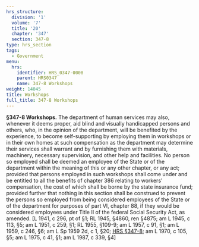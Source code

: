 ```yaml
---
hrs_structure:
  division: '1'
  volume: '7'
  title: '20'
  chapter: '347'
  section: 347-8
type: hrs_section
tags:
  - Government
menu:
  hrs:
    identifier: HRS_0347-0008
    parent: HRS0347
    name: 347-8 Workshops
weight: 14045
title: Workshops
full_title: 347-8 Workshops
---
```

**§347-8 Workshops.** The department of human services may also, whenever it deems proper, aid blind and visually handicapped persons and others, who, in the opinion of the department, will be benefited by the experience, to become self-supporting by employing them in workshops or in their own homes at such compensation as the department may determine their services shall warrant and by furnishing them with materials, machinery, necessary supervision, and other help and facilities. No person so employed shall be deemed an employee of the State or of the department within the meaning of this or any other chapter, or any act; provided that persons employed in such workshops shall come under and be entitled to all the benefits of chapter 386 relating to workers' compensation, the cost of which shall be borne by the state insurance fund; provided further that nothing in this section shall be construed to prevent the persons so employed from being considered employees of the State or of the department for purposes of part VI, chapter 88, if they would be considered employees under Title II of the federal Social Security Act, as amended. [L 1941, c 296, pt of §1; RL 1945, §4860, ren §4875; am L 1945, c 113, §5; am L 1951, c 259, §1; RL 1955, §109-9; am L 1957, c 91, §1; am L 1959, c 246, §6; am L Sp 1959 2d, c 1, §20; [HRS §347-8](/title-20/chapter-347/section-347-8/); am L 1970, c 105, §5; am L 1975, c 41, §1; am L 1987, c 339, §4]